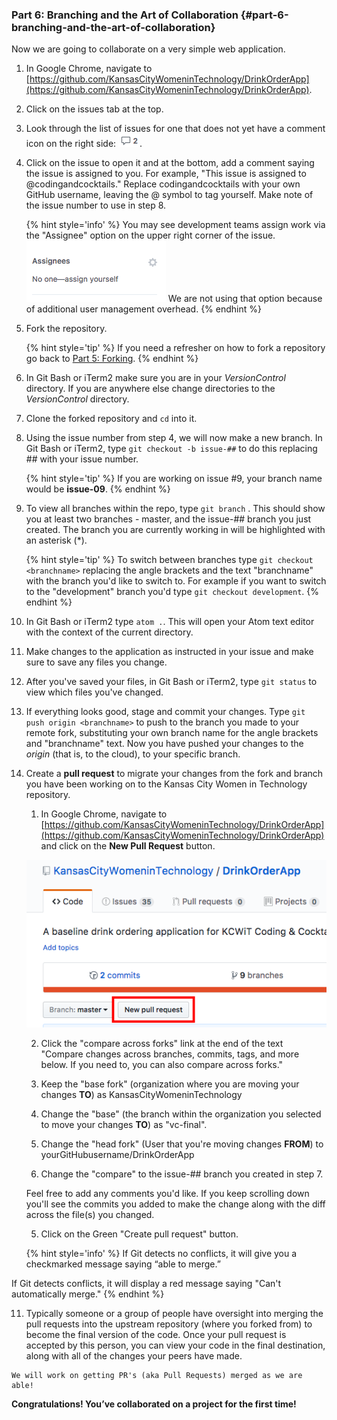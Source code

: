 ### Part 6: Branching and the Art of Collaboration {#part-6-branching-and-the-art-of-collaboration}

Now we are going to collaborate on a very simple web application.

1.  In Google Chrome, navigate to [https://github.com/KansasCityWomeninTechnology/DrinkOrderApp](https://github.com/KansasCityWomeninTechnology/DrinkOrderApp). 

2. Click on the issues tab at the top.

3. Look through the list of issues for one that does not yet have a comment icon on the right side: ![](/images/comment.png).

4. Click on the issue to open it and at the bottom, add a comment saying the issue is assigned to you.  For example,  "This issue is assigned to @codingandcocktails." Replace codingandcocktails with your own GitHub username, leaving the @ symbol to tag yourself. Make note of the issue number to use in step 8. 

    {% hint style='info' %}
You may see development teams assign work via the "Assignee" option on the upper right corner of the issue. 
![](/images/assignee.png)
We are not using that option because of additional user management overhead.
    {% endhint %}

5. Fork the repository.

    {% hint style='tip' %}
If you need a refresher on how to fork a repository go back to [Part 5: Forking](/class_exercises/part_5_practice_with_forking.md).
    {% endhint %}

6. In Git Bash or iTerm2 make sure you are in your _VersionControl_ directory.  If you are anywhere else change directories to the _VersionControl_ directory.

7. Clone the forked repository and `cd` into it.

8. Using the issue number from step 4, we will now make a new branch. In Git Bash or iTerm2, type `git checkout -b issue-##` to do this replacing ## with your issue number.

    {% hint style='tip' %}
If you are working on issue #9, your branch name would be **issue-09**.
    {% endhint %}

9. To view all branches within the repo, type `git branch` . This should show you at least two branches - master, and the issue-## branch you just created. The branch you are currently working in will be highlighted with an asterisk (*).

    {% hint style='tip' %}
To switch between branches type `git checkout <branchname>` replacing the angle brackets and the text "branchname" with the branch you'd like to switch to.  For example if you want to switch to the "development" branch you'd type `git checkout development`.
    {% endhint %}
    
9.  In Git Bash or iTerm2 type `atom .`. This will open your Atom text editor with the context of the current directory.

10. Make changes to the application as instructed in your issue and make sure to save any files you change. 

11.  After you've saved your files, in Git Bash or iTerm2, type `git status` to view which files you've changed. 

12. If everything looks good, stage and commit your changes. Type `git push origin <branchname>` to push to the branch you made to your remote fork, substituting your own branch name for the angle brackets and "branchname" text. Now you have pushed your changes to the _origin_ (that is, to the cloud), to your specific branch.

9. Create a **pull request** to migrate your changes from the fork and branch you have been working on to the Kansas City Women in Technology repository.

    1. In Google Chrome, navigate to [https://github.com/KansasCityWomeninTechnology/DrinkOrderApp](https://github.com/KansasCityWomeninTechnology/DrinkOrderApp) and click on the **New Pull Request** button.
    
    ![](/images/pullrequest.png)

    2. Click the "compare across forks" link at the end of the text "Compare changes across branches, commits, tags, and more below. If you need to, you can also compare across forks."
    
    3. Keep the "base fork" (organization where you are moving your changes **TO**) as KansasCityWomeninTechnology 

     4. Change the "base" (the branch within the organization you selected to move your changes **TO**) as "vc-final".
    
    4. Change the "head fork" (User that you're moving changes **FROM**) to yourGitHubusername/DrinkOrderApp 
    
    5. Change the "compare" to the issue-## branch you created in step 7.
    
    Feel free to add any comments you'd like.  If you keep scrolling down you'll see the commits you added to make the change along with the diff across the file(s) you changed.
    
    5. Click on the Green "Create pull request" button.

    {% hint style='info' %}
If Git detects no conflicts, it will give you a checkmarked message saying “able to merge.”
    
If Git detects conflicts, it will display a red message saying "Can't automatically merge."
    {% endhint %}

11.  Typically someone or a group of people have oversight into merging the pull requests into the upstream repository (where you forked from) to become the final version of the code. Once your pull request is accepted by this person, you can view your code in the final destination, along with all of the changes your peers have made.

    We will work on getting PR's (aka Pull Requests) merged as we are able!

**Congratulations! You’ve collaborated on a project for the first time!**